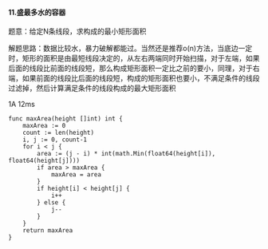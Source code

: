 #### 11.盛最多水的容器
题意：给定N条线段，求构成的最小矩形面积

解题思路：数据比较水，暴力破解都能过。当然还是推荐o(n)方法，当底边一定时，矩形的面积是由最短线段决定的，从左右两端同时开始扫描，对于左端，如果后面的线段比前面的线段短，那么构成矩形面积一定比之前的要小，同理，对于右端，如果前面的线段比后面的线段短，构成的矩形面积也要小，不满足条件的线段过滤掉，然后计算满足条件的线段构成的最大矩形面积

1A 12ms

```
func maxArea(height []int) int {
	maxArea := 0
	count := len(height)
	i, j := 0, count-1
	for i < j {
		area := (j - i) * int(math.Min(float64(height[i]), float64(height[j])))
		if area > maxArea {
			maxArea = area
		}
		if height[i] < height[j] {
			i++
		} else {
			j--
		}
	}
	return maxArea
}
```